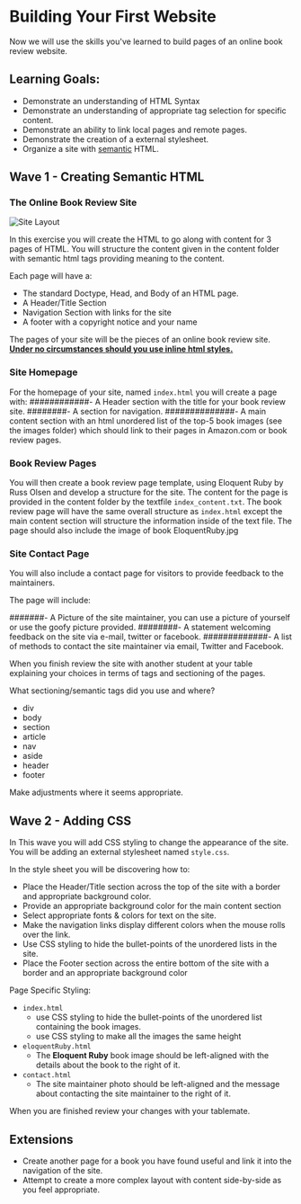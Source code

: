 # Building Your First Website

Now we will use the skills you've learned to build pages of an online book review website.

##  Learning Goals:

-  Demonstrate an understanding of HTML Syntax  
-  Demonstrate an understanding of appropriate tag selection for specific content.  
-  Demonstrate an ability to link local pages and remote pages.
-  Demonstrate the creation of a external stylesheet.  
-  Organize a site with [semantic](http://blog.teamtreehouse.com/use-html5-sectioning-elements) HTML.


## Wave 1 - Creating Semantic HTML
### The Online Book Review Site

![Site Layout](images/layout.png "Site Layout")

In this exercise you will create the HTML to go along with content for 3 pages of HTML.  You will structure the content given in the content folder with semantic html tags providing meaning to the content.  

Each page will have a:
-  The standard Doctype, Head, and Body of an HTML page.  
-  A Header/Title Section
-  Navigation Section with links for the site
-  A footer with a copyright notice and your name

The pages of your site will be the pieces of an online book review site.  __[Under no circumstances should you use inline html styles.](http://stackoverflow.com/questions/2612483/whats-so-bad-about-in-line-css)__

### Site Homepage

For the homepage of your site, named `index.html` you will create a page with:
############-  A Header section with the title for your book review site.
########-  A section for navigation.
##############-  A main content section with an html unordered list of the top-5 book images (see the images folder) which should link to their pages in Amazon.com or book review pages.  

### Book Review Pages
You will then create a book review page template, using Eloquent Ruby by Russ Olsen and develop a structure for the site.  The content for the page is provided in the content folder by the textfile `index_content.txt`. The book review page will have the same overall structure as `index.html` except the main content section will structure the information inside of the text file.  The page should also include the image of book EloquentRuby.jpg

### Site Contact Page
You will also include a contact page for visitors to provide feedback to the maintainers.  

The page will include:

#######-  A Picture of the site maintainer, you can use a picture of yourself or use the goofy picture provided.
########-  A statement welcoming feedback on the site via e-mail, twitter or facebook.
#############-  A list of methods to contact the site maintainer via email, Twitter and Facebook.  

When you finish review the site with another student at your table explaining your choices in terms of tags and sectioning of the pages.  

What sectioning/semantic tags did you use and where?
-  div
-  body
-  section
-  article
-  nav
-  aside
-  header
-  footer


Make adjustments where it seems appropriate.  

## Wave 2 - Adding CSS

In This wave you will add CSS styling to change the appearance of the site.  You will be adding an external stylesheet named `style.css`.

In the style sheet you will be discovering how to:

-  Place the Header/Title section across the top of the site with a border and appropriate background color.
-  Provide an appropriate background color for the main content section
-  Select appropriate fonts & colors for text on the site.  
-  Make the navigation links display different colors when the mouse rolls over the link.  
-  Use CSS styling to hide the bullet-points of the unordered lists in the site.  
-  Place the Footer section across the entire bottom of the site with a border and an appropriate background color


Page Specific Styling:
-  `index.html`
	-  use CSS styling to hide the bullet-points of the unordered list containing the book images.
	-  use CSS styling to make all the images the same height
-  `eloquentRuby.html`
	-  The __Eloquent Ruby__ book image should be left-aligned with the details about the book to the right of it.
-  `contact.html`
	-  The site maintainer photo should be left-aligned and the message about contacting the site maintainer to the right of it.  

When you are finished review your changes with your tablemate.  

## Extensions
-  Create another page for a book you have found useful and link it into the navigation of the site.  
-  Attempt to create a more complex layout with content side-by-side as you feel appropriate.  
